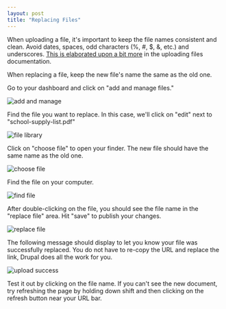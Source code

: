 ```yaml
---
layout: post
title: "Replacing Files"
---
```


When uploading a file, it's important to keep the file names consistent and clean. Avoid dates, spaces, odd characters (%, #, $, &, etc.) and underscores. [This is elaborated upon a bit more](/schoolsites-help/2014/07/15/uploading-files/) in the uploading files documentation. 

When replacing a file, keep the new file's name the same as the old one. 

Go to your dashboard and click on "add and manage files."

![add and manage](/schoolsites-help/images/uploading/add-manage.png)

Find the file you want to replace. In this case, we'll click on "edit" next to "school-supply-list.pdf"

![file library](/schoolsites-help/images/replacing/file-library.png)

Click on "choose file" to open your finder. The new file should have the same name as the old one. 

![choose file](/schoolsites-help/images/replacing/before-upload.png)

Find the file on your computer. 

![find file](/schoolsites-help/images/replacing/find-file.png)

After double-clicking on the file, you should see the file name in the "replace file" area. Hit "save" to publish your changes.

![replace file](/schoolsites-help/images/replacing/after-upload.png)

The following message should display to let you know your file was successfully replaced. You do not have to re-copy the URL and replace the link, Drupal does all the work for you. 

![upload success](/schoolsites-help/images/replacing/upload-success.png)

Test it out by clicking on the file name. If you can't see the new document, try refreshing the page by holding down shift and then clicking on the refresh button near your URL bar. 